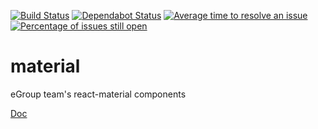 [![Build Status](https://travis-ci.com/abrcdf1023/egroup-material.svg?branch=master)](https://travis-ci.com/abrcdf1023/egroup-material)
[![Dependabot Status](https://api.dependabot.com/badges/status?host=github&repo=abrcdf1023/egroup-material)](https://dependabot.com)
[![Average time to resolve an issue](http://isitmaintained.com/badge/resolution/abrcdf1023/egroup-material.svg)](http://isitmaintained.com/project/abrcdf1023/egroup-material "Average time to resolve an issue")
[![Percentage of issues still open](http://isitmaintained.com/badge/open/abrcdf1023/egroup-material.svg)](http://isitmaintained.com/project/abrcdf1023/egroup-material "Percentage of issues still open")

# material
eGroup team's react-material components

[Doc](https://egroupteam.github.io/material/?selectedKind=Components&selectedStory=Container&full=0&addons=1&stories=1&panelRight=0&addonPanel=storybook%2Factions%2Factions-panel)
